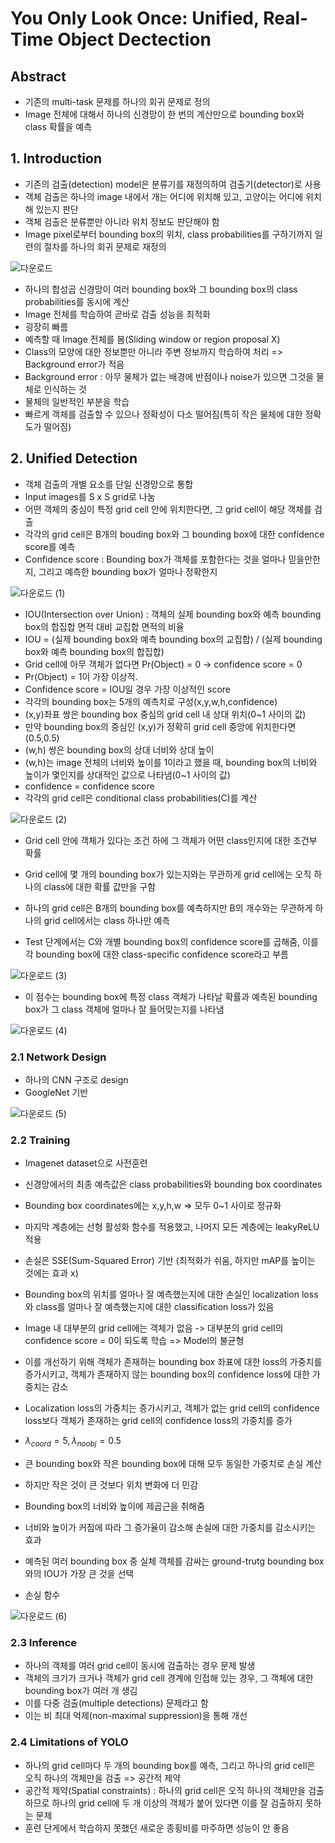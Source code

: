# You Only Look Once: Unified, Real-Time Object Dectection

## Abstract
- 기존의 multi-task 문제를 하나의 회귀 문제로 정의
- Image 전체에 대해서 하나의 신경망이 한 번의 계산만으로 bounding box와 class 확률을 예측

## 1. Introduction
- 기존의 검출(detection) model은 분류기를 재정의하여 검출기(detector)로 사용
- 객체 검출은 하나의 image 내에서 개는 어디에 위치해 있고, 고양이는 어디에 위치해 있는지 판단
- 객체 검출은 분류뿐만 아니라 위치 정보도 판단해야 함
- Image pixel로부터 bounding box의 위치, class probabilities를 구하기까지 일련의 절차를 하나의 회귀 문제로 재정의

![다운로드](https://user-images.githubusercontent.com/80622859/193463274-1d619eb4-a033-42d4-98f3-0f1281a0a081.png)

- 하나의 합성곱 신경망이 여러 bounding box와 그 bounding box의 class probabilities를 동시에 계산
- Image 전체를 학습하여 곧바로 검출 성능을 최적화
- 굉장히 빠름
- 예측할 때 Image 전체를 봄(Sliding window or region proposal X)
- Class의 모양에 대한 정보뿐만 아니라 주변 정보까지 학습하여 처리 => Background error가 적음
- Background error : 아무 물체가 없는 배경에 반점이나 noise가 있으면 그것을 물체로 인식하는 것
- 물체의 일반적인 부분을 학습
- 빠르게 객체를 검출할 수 있으나 정확성이 다소 떨어짐(특히 작은 물체에 대한 정확도가 떨어짐)

## 2. Unified Detection
- 객체 검출의 개별 요소를 단일 신경망으로 통합
- Input images를 S x S grid로 나눔
- 어떤 객체의 중심이 특정 grid cell 안에 위치한다면, 그 grid cell이 해당 객체를 검출
- 각각의 grid cell은 B개의 bouding box와 그 bounding box에 대한 confidence score를 예측
- Confidence score : Bounding box가 객체를 포함한다는 것을 얼마나 믿을만한지, 그리고 예측한 bounding box가 얼마나 정확한지

![다운로드 (1)](https://user-images.githubusercontent.com/80622859/193463556-1e178c86-eb98-4ab3-93df-adae0321aadf.png)

- IOU(Intersection over Union) : 객체의 실제 bounding box와 예측 bounding box의 합집합 면적 대비 교집합 면적의 비율
- IOU = (실제 bounding box와 예측 bounding box의 교집합) / (실제 bounding box와 예측 bounding box의 합집합)
- Grid cell에 아무 객체가 없다면 Pr(Object) = 0 -> confidence score = 0
- Pr(Object) = 1이 가장 이상적. 
- Confidence score = IOU일 경우 가장 이상적인 score 
- 각각의 bounding box는 5개의 예측치로 구성(x,y,w,h,confidence)
- (x,y)좌표 쌍은 bounding box 중심의 grid cell 내 상대 위치(0~1 사이의 값)
- 만약 bounding box의 중심인 (x,y)가 정확히 grid cell 중앙에 위치한다면 (0.5,0.5)
- (w,h) 쌍은 bounding box의 상대 너비와 상대 높이
- (w,h)는 image 전체의 너비와 높이를 1이라고 했을 때, bounding box의 너비와 높이가 몇인지를 상대적인 값으로 나타냄(0~1 사이의 값)
- confidence = confidence score
- 각각의 grid cell은 conditional class probabilities(C)를 계산

![다운로드 (2)](https://user-images.githubusercontent.com/80622859/193463873-d3efe12a-c261-4814-bc5b-3ba1157af16c.png)

- Grid cell 안에 객체가 있다는 조건 하에 그 객체가 어떤 class인지에 대한 조건부 확률
- Grid cell에 몇 개의 bounding box가 있는지와는 무관하게 grid cell에는 오직 하나의 class에 대한 확률 값만을 구함
- 하나의 grid cell은 B개의 bounding box를 예측하지만 B의 개수와는 무관하게 하나의 grid cell에서는 class 하나만 예측

- Test 단계에서는 C와 개별 bounding box의 confidence score를 곱해줌, 이를 각 bounding box에 대한 class-specific confidence score라고 부름

![다운로드 (3)](https://user-images.githubusercontent.com/80622859/193464514-78ef6d7c-378c-4394-9673-f76bb5ade232.png)

- 이 점수는 bounding box에 특정 class 객체가 나타날 확률과 예측된 bounding box가 그 class 객체에 얼마나 잘 들어맞는지를 나타냄

![다운로드 (4)](https://user-images.githubusercontent.com/80622859/193464552-deee2169-2e16-41a0-94ff-9e880780e34c.png)

### 2.1 Network Design
- 하나의 CNN 구조로 design
- GoogleNet 기반

![다운로드 (5)](https://user-images.githubusercontent.com/80622859/193464575-d040f686-1d94-4080-a750-b6f44d99cb9e.png)

### 2.2 Training
- Imagenet dataset으로 사전훈련
- 신경망에서의 최종 예측값은 class probabilities와 bounding box coordinates
- Bounding box coordinates에는 x,y,h,w => 모두 0~1 사이로 정규화
- 마지막 계층에는 선형 활성화 함수를 적용했고, 나머지 모든 계층에는 leakyReLU 적용
- 손실은 SSE(Sum-Squared Error) 기반 (최적화가 쉬움, 하지만 mAP를 높이는 것에는 효과 x)
- Bounding box의 위치를 얼마나 잘 예측했는지에 대한 손실인 localization loss와 class를 얼마나 잘 예측했는지에 대한 classification loss가 있음

- Image 내 대부분의 grid cell에는 객체가 없음 -> 대부분의 grid cell의 confidence score = 0이 되도록 학습 => Model의 불균형
- 이를 개선하기 위해 객체가 존재하는 bounding box 좌표에 대한 loss의 가중치를 증가시키고, 객체가 존재하지 않는 bounding box의 confidence loss에 대한 가중치는 감소
- Localization loss의 가중치는 증가시키고, 객체가 없는 grid cell의 confidence loss보다 객체가 존재하는 grid cell의 confidence loss의 가중치를 증가
- $\lambda_{coord}=5, \lambda_{noobj} = 0.5$

- 큰 bounding box와 작은 bounding box에 대해 모두 동일한 가중치로 손실 계산
- 하지만 작은 것이 큰 것보다 위치 변화에 더 민감
- Bounding box의 너비와 높이에 제곱근을 취해줌
- 너비와 높이가 커짐에 따라 그 증가율이 감소해 손실에 대한 가중치를 감소시키는 효과

- 예측된 여러 bounding box 중 실체 객체를 감싸는 ground-trutg bounding box와의 IOU가 가장 큰 것을 선택
- 손실 함수

![다운로드 (6)](https://user-images.githubusercontent.com/80622859/193464906-4b5769bb-9803-4b86-a018-2c1f0367e94b.png)

### 2.3 Inference
- 하나의 객체를 여러 grid cell이 동시에 검출하는 경우 문제 발생
- 객체의 크기가 크거나 객체가 grid cell 경계에 인접해 있는 경우, 그 객체에 대한 bounding box가 여러 개 생김
- 이를 다중 검출(multiple detections) 문제라고 함
- 이는 비 최대 억제(non-maximal suppression)을 통해 개선

### 2.4 Limitations of YOLO
- 하나의 grid cell마다 두 개의 bounding box를 예측, 그리고 하나의 grid cell은 오직 하나의 객체만을 검출 => 공간적 제약
- 공간적 제약(Spatial constraints) : 하나의 grid cell은 오직 하나의 객체만을 검출하므로 하나의 grid cell에 두 개 이상의 객체가 붙어 있다면 이를 잘 검출하지 못하는 문제
- 훈련 단게에서 학습하지 못했던 새로운 종횡비를 마주하면 성능이 안 좋음
